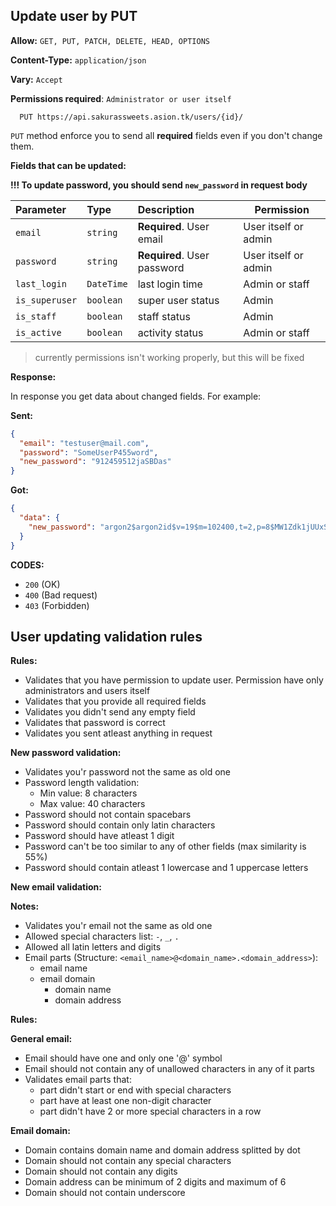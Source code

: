 ## Update user by PUT

**Allow:** `GET, PUT, PATCH, DELETE, HEAD, OPTIONS`

**Content-Type:** `application/json`

**Vary:** `Accept`

**Permissions required**: `Administrator or user itself`

```
  PUT https://api.sakurassweets.asion.tk/users/{id}/
```

`PUT` method enforce you to send all **required** fields even if you don't change them.

**Fields that can be updated:**

**!!! To update password, you should send `new_password` in request body**

| Parameter      | Type       | Description                 | Permission           |
| :------------- | :--------- | :-------------------------- | -------------------- |
| `email`        | `string`   | **Required**. User email    | User itself or admin |
| `password`     | `string`   | **Required**. User password | User itself or admin |
| `last_login`   | `DateTime` | last login time             | Admin or staff       |
| `is_superuser` | `boolean`  | super user status           | Admin                |
| `is_staff`     | `boolean`  | staff status                | Admin                |
| `is_active`    | `boolean`  | activity status             | Admin or staff       |

> currently permissions isn't working properly, but this will be fixed

**Response:**

In response you get data about changed fields. For example:

**Sent:**

```json
{
  "email": "testuser@mail.com",
  "password": "SomeUserP455word",
  "new_password": "912459512jaSBDas"
}
```

**Got:**

```json
{
  "data": {
    "new_password": "argon2$argon2id$v=19$m=102400,t=2,p=8$MW1Zdk1jUUxSN2FQMnJxMExBSFhhSg$C740Naw0dRGoWpnwTvWbbrvZ3Pkn8eS87rL+CR2o0v0"
  }
}
```

**CODES:**

- `200` (OK)
- `400` (Bad request)
- `403` (Forbidden)

## User updating validation rules

**Rules:**

- Validates that you have permission to update user. Permission have only administrators and users itself
- Validates that you provide all required fields
- Validates you didn't send any empty field
- Validates that password is correct
- Validates you sent atleast anything in request

**New password validation:**

- Validates you'r password not the same as old one
- Password length validation:
  - Min value: 8 characters
  - Max value: 40 characters
- Password should not contain spacebars
- Password should contain only latin characters
- Password should have atleast 1 digit
- Password can't be too similar to any of other fields (max similarity is 55%)
- Password should contain atleast 1 lowercase and 1 uppercase letters

**New email validation:**

**Notes:**

- Validates you'r email not the same as old one
- Allowed special characters list: `-`, `_`, `.`
- Allowed all latin letters and digits
- Email parts (Structure: `<email_name>@<domain_name>.<domain_address>`):
  - email name
  - email domain
    - domain name
    - domain address

**Rules:**

**General email:**

- Email should have one and only one '@' symbol
- Email should not contain any of unallowed characters in any of it parts
- Validates email parts that:
  - part didn't start or end with special characters
  - part have at least one non-digit character
  - part didn't have 2 or more special characters in a row

**Email domain:**

- Domain contains domain name and domain address splitted by dot
- Domain should not contain any special characters
- Domain should not contain any digits
- Domain address can be minimum of 2 digits and maximum of 6
- Domain should not contain underscore
